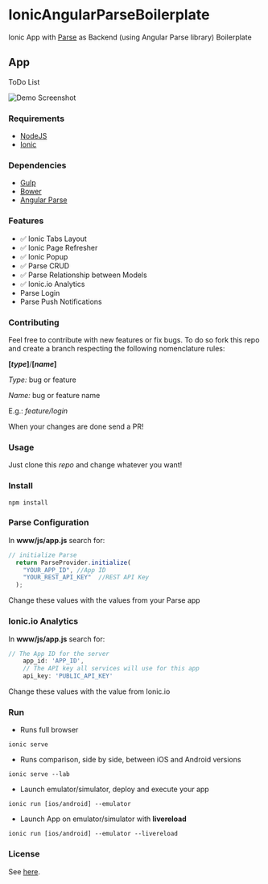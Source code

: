 # IonicAngularParseBoilerplate
Ionic App with [Parse](https://parse.com/) as Backend (using Angular Parse library) Boilerplate

## App
ToDo List

![Demo Screenshot](./doc/app.gif)

### Requirements
- [NodeJS](https://nodejs.org/)
- [Ionic](http://ionicframework.com/)

### Dependencies
- [Gulp](http://gulpjs.com/)
- [Bower](http://bower.io/)
- [Angular Parse](https://github.com/jimrhoskins/angular-parse)

### Features
- :white_check_mark: Ionic Tabs Layout 
- :white_check_mark: Ionic Page Refresher
- :white_check_mark: Ionic Popup
- :white_check_mark: Parse CRUD
- :white_check_mark: Parse Relationship between Models
- :white_check_mark: Ionic.io Analytics
- Parse Login
- Parse Push Notifications

### Contributing
Feel free to contribute with new features or fix bugs.
To do so fork this repo and create a branch respecting the following nomenclature rules:

**[*type*]**/**[*name*]**

*Type:* bug or feature

*Name:* bug or feature name

E.g.: *feature/login*

When your changes are done send a PR!

### Usage

Just clone this *repo* and change whatever you want!

### Install
`npm install`

### Parse Configuration
In **www/js/app.js** search for:
```javascript
// initialize Parse
  return ParseProvider.initialize(
    "YOUR_APP_ID", //App ID
    "YOUR_REST_API_KEY"  //REST API Key
  );
```
Change these values with the values from your Parse app

### Ionic.io Analytics
In **www/js/app.js** search for:
```javascript
// The App ID for the server
    app_id: 'APP_ID',
    // The API key all services will use for this app
    api_key: 'PUBLIC_API_KEY'
```
Change these values with the value from Ionic.io

### Run
- Runs full browser

`ionic serve`

- Runs comparison, side by side, between iOS and Android versions

`ionic serve --lab`

- Launch emulator/simulator, deploy and execute your app

`ionic run [ios/android] --emulator`

- Launch App on emulator/simulator with **livereload**

`ionic run [ios/android] --emulator --livereload`

### License
See [here](https://github.com/giorgiofellipe/IonicAngularParseBoilerplate/blob/master/LICENSE).
